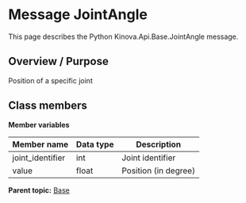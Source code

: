 # Message JointAngle

This page describes the Python Kinova.Api.Base.JointAngle message.

## Overview / Purpose

Position of a specific joint

## Class members

 **Member variables** 

|Member name|Data type|Description|
|-----------|---------|-----------|
|joint\_identifier|int|Joint identifier|
|value|float|Position \(in degree\)|

**Parent topic:** [Base](../references/summary_Base.md)


